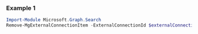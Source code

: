 ### Example 1
``` powershell
Import-Module Microsoft.Graph.Search
Remove-MgExternalConnectionItem -ExternalConnectionId $externalConnectionId -ExternalItemId $externalItemId
```
